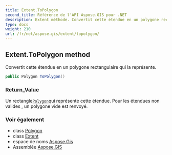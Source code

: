 ```yaml
---
title: Extent.ToPolygon
second_title: Référence de l'API Aspose.GIS pour .NET
description: Extent méthode. Convertit cette étendue en un polygone rectangulaire qui la représente.
type: docs
weight: 210
url: /fr/net/aspose.gis/extent/topolygon/
---
```

## Extent.ToPolygon method

Convertit cette étendue en un polygone rectangulaire qui la représente.

```csharp
public Polygon ToPolygon()
```

### Return_Value

Un rectangle[`Polygon`](../../../aspose.gis.geometries/polygon/)qui représente cette étendue. Pour les étendues non valides , un polygone vide est renvoyé.

### Voir également

* class [Polygon](../../../aspose.gis.geometries/polygon/)
* class [Extent](../)
* espace de noms [Aspose.Gis](../../extent/)
* Assemblée [Aspose.GIS](../../../)


